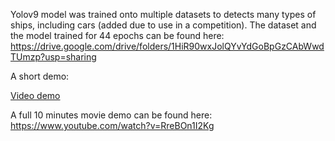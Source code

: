 Yolov9 model was trained onto multiple datasets to detects many types of ships, including cars (added due to use in a competition). The dataset and the model trained for 44 epochs can be found here: https://drive.google.com/drive/folders/1HiR90wxJolQYvYdGoBpGzCAbWwdTUmzp?usp=sharing

A short demo: 

[Video demo](https://github.com/user-attachments/assets/9321bf74-0f9a-4f4d-a49a-85c632c1435c)



A full 10 minutes movie demo can be found here: https://www.youtube.com/watch?v=RreBOn1I2Kg
